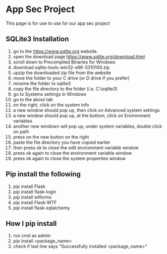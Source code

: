 # App Sec Project
This page is for use to use for our app sec project

## SQLite3 Installation
1. go to the https://www.sqlite.org website.
2. open the download page https://www.sqlite.org/download.html
3. scroll down to Precompiled Binaries for Windows
4. download sqlite-tools-win32-x86-3310100.zip
5. upzip the downloaded zip file from the website
6. move the folder to your C drive (or D drive if you prefer)
7. rename the folder to sqlite3
8. copy the file directory to the folder (i.e. C:\sqlite3)
9. go to Systems settings in Windows
10. go to the about tab
11. on the right, click on the system info
12. a new window should pop up, then click on Advanced system settings
13. a new window should pop up, at the bottom, click on Environment variables
14. another new windown will pop up, under system variables, double click on path
15. press on the new button on the right
16. paste the file directory you have copied earlier
17. then press ok to close the edit environment variable window
18. press ok again to close the environment variable window
19. press ok again to close the system properties window

## Pip install the following
1. pip install Flask
2. pip install flask-login
3. pip install wtforms
4. pip install Flask-WTF
5. pip install flask-sqlalchemy

## How I pip install
1. run cmd as admin
2. pip install <package_name>
3. check if last line says "Successfully installed <package_name>"

